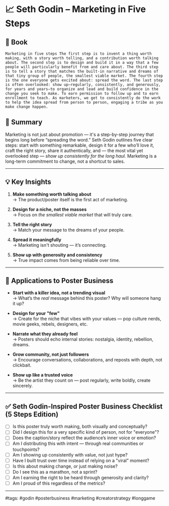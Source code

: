 
# 📈 Seth Godin – Marketing in Five Steps

## 📔 Book
```book
Marketing in five steps The first step is to invent a thing worth making, with a story worth telling, and a contribution worth talking about. The second step is to design and build it in a way that a few people will particularly benefit from and care about. The third step is to tell a story that matches the built-in narrative and dreams of that tiny group of people, the smallest viable market. The fourth step is the one everyone gets excited about: spread the word. The last step is often overlooked: show up—regularly, consistently, and generously, for years and years—to organize and lead and build confidence in the change you seek to make. To earn permission to follow up and to earn enrollment to teach. As marketers, we get to consistently do the work to help the idea spread from person to person, engaging a tribe as you make change happen.
```

## 📌 Summary
Marketing is not just about promotion — it's a step-by-step journey that begins long before “spreading the word.” Seth Godin outlines five clear steps: start with something remarkable, design it for a few who’ll love it, craft the right story, share it authentically, and — the most vital yet overlooked step — *show up consistently for the long haul.* Marketing is a long-term commitment to change, not a shortcut to sales.

---

## 💡 Key Insights
1. **Make something worth talking about**  
   → The product/poster itself is the first act of marketing.

2. **Design for a niche, not the masses**  
   → Focus on *the smallest viable market* that will truly care.

3. **Tell the right story**  
   → Match your message to the dreams of your people.

4. **Spread it meaningfully**  
   → Marketing isn't shouting — it’s connecting.

5. **Show up with generosity and consistency**  
   → True impact comes from being reliable over time.

---

## 🎨 Applications to Poster Business
- **Start with a killer idea, not a trending visual**  
  → What’s the *real* message behind this poster? Why will someone hang it up?

- **Design for your "few"**  
  → Create for the niche that vibes with your values — pop culture nerds, movie geeks, rebels, designers, etc.

- **Narrate what they already feel**  
  → Posters should echo internal stories: nostalgia, identity, rebellion, dreams.

- **Grow community, not just followers**  
  → Encourage conversations, collaborations, and reposts with depth, not clickbait.

- **Show up like a trusted voice**  
  → Be the artist they count on — post regularly, write boldly, create sincerely.

---

## ✅ Seth Godin-Inspired Poster Business Checklist (5 Steps Edition)

- [ ] Is this poster truly worth making, both visually and conceptually?
- [ ] Did I design this for a very specific kind of person, not for "everyone"?
- [ ] Does the caption/story reflect the audience’s inner voice or emotion?
- [ ] Am I distributing this with intent — through real communities or touchpoints?
- [ ] Am I showing up consistently with value, not just hype?
- [ ] Have I built trust over time instead of relying on a "viral" moment?
- [ ] Is this about making change, or just making noise?
- [ ] Do I see this as a marathon, not a sprint?
- [ ] Am I earning the right to be heard through generosity and clarity?
- [ ] Am I proud of this regardless of the metrics?

---

#tags: #godin #posterbusiness #marketing #creatorstrategy #longgame
